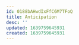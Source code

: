 ```yaml
---
id: 0188bAHwdIxFfC6M7TFoQ
title: Anticipation
desc: ''
updated: 1639759645931
created: 1639759645931
---
```



